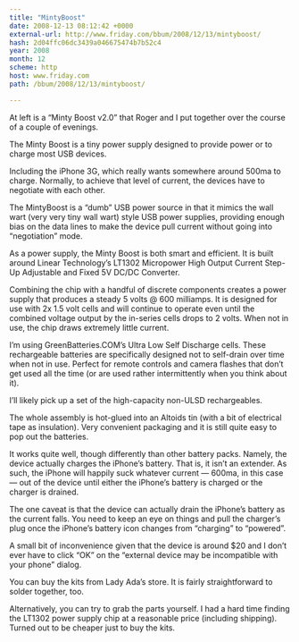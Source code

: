 ```yaml
---
title: "MintyBoost"
date: 2008-12-13 08:12:42 +0000
external-url: http://www.friday.com/bbum/2008/12/13/mintyboost/
hash: 2d04ffc06dc3439a046675474b7b52c4
year: 2008
month: 12
scheme: http
host: www.friday.com
path: /bbum/2008/12/13/mintyboost/

---
```



At left is a “Minty Boost v2.0” that Roger and I put together over the course of a couple of evenings.

The Minty Boost is a tiny power supply designed to provide power or to charge most USB devices.

Including the iPhone 3G, which really wants somewhere around 500ma to charge.  Normally, to achieve that level of current, the devices have to negotiate with each other.

The MintyBoost is a “dumb” USB power source in that it mimics the wall wart (very very tiny wall wart) style USB power supplies, providing enough bias on the data lines to make the device pull current without going into “negotiation” mode.




As a power supply, the Minty Boost is both smart and efficient.  It is built around Linear Technology’s LT1302 Micropower High Output Current Step-Up Adjustable and Fixed 5V DC/DC Converter.

Combining the chip with a handful of discrete components creates a power supply that produces a steady 5 volts @ 600 milliamps.  It is designed for use with 2x 1.5 volt cells and will continue to operate even until the combined voltage output by the in-series cells drops to 2 volts.  When not in use, the chip draws extremely little current.

I’m using GreenBatteries.COM’s Ultra Low Self Discharge cells. These rechargeable batteries are specifically designed not to self-drain over time when not in use.   Perfect for remote controls and camera flashes that don’t get used all the time (or are used rather intermittently when you think about it).

I’ll likely pick up a set of the high-capacity non-ULSD rechargeables.

The whole assembly is hot-glued into an Altoids tin (with a bit of electrical tape as insulation).  Very convenient packaging and it is still quite easy to pop out the batteries.

It works quite well, though differently than other battery packs.  Namely, the device actually charges the iPhone’s battery.   That is, it isn’t an extender.   As such, the iPhone will happily suck whatever current — 600ma, in this case — out of the device until either the iPhone’s battery is charged or the charger is drained.   

The one caveat is that the device can actually drain the iPhone’s battery as the current falls.  You need to keep an eye on things and pull the charger’s plug once the iPhone’s battery icon changes from “charging” to “powered”.

A small bit of inconvenience given that the device is around $20 and I don’t ever have to click “OK” on the “external device may be incompatible with your phone” dialog.

You can buy the kits from Lady Ada’s store.   It is fairly straightforward to solder together, too.

Alternatively, you can try to grab the parts yourself.  I had a hard time finding the LT1302 power supply chip at a reasonable price (including shipping).  Turned out to be cheaper just to buy the kits.



